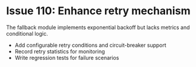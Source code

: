 # Issue 110: Enhance retry mechanism

The fallback module implements exponential backoff but lacks metrics and conditional logic.

- Add configurable retry conditions and circuit-breaker support
- Record retry statistics for monitoring
- Write regression tests for failure scenarios
